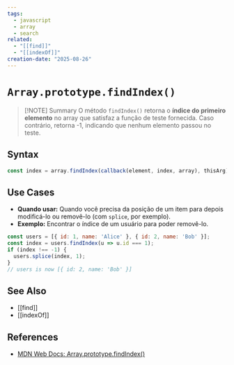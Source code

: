 ```yaml
---
tags:
  - javascript
  - array
  - search
related:
  - "[[find]]"
  - "[[indexOf]]"
creation-date: "2025-08-26"
---
```


# `Array.prototype.findIndex()`

> [!NOTE] Summary
> O método `findIndex()` retorna o **índice do primeiro elemento** no array que satisfaz a função de teste fornecida. Caso contrário, retorna -1, indicando que nenhum elemento passou no teste.

## Syntax

```javascript
const index = array.findIndex(callback(element, index, array), thisArg)
```

## Use Cases

- **Quando usar:** Quando você precisa da posição de um item para depois modificá-lo ou removê-lo (com `splice`, por exemplo).
- **Exemplo:** Encontrar o índice de um usuário para poder removê-lo.
```javascript
const users = [{ id: 1, name: 'Alice' }, { id: 2, name: 'Bob' }];
const index = users.findIndex(u => u.id === 1);
if (index !== -1) {
  users.splice(index, 1);
}
// users is now [{ id: 2, name: 'Bob' }]
```

## See Also

- [[find]]
- [[indexOf]]

## References

- [MDN Web Docs: Array.prototype.findIndex()](https://developer.mozilla.org/pt-BR/docs/Web/JavaScript/Reference/Global_Objects/Array/findIndex)